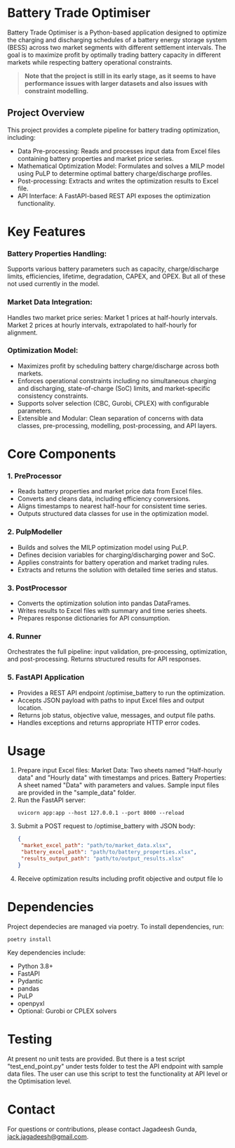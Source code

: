 # Battery Trade Optimiser
Battery Trade Optimiser is a Python-based application designed to optimize the charging and discharging 
schedules of a battery energy storage system (BESS) across two market segments with different settlement intervals.
The goal is to maximize profit by optimally trading battery capacity in different markets while 
respecting battery operational constraints.  

> **Note that the project is still in its early stage, as it seems to have performance issues with larger datasets and 
> also issues with constraint modelling.**

## Project Overview
This project provides a complete pipeline for battery trading optimization, including:
- Data Pre-processing: Reads and processes input data from Excel files containing battery properties and 
  market price series.
- Mathematical Optimization Model: Formulates and solves a MILP model 
  using PuLP to determine optimal battery charge/discharge profiles.
- Post-processing: Extracts and writes the optimization results to Excel file.
- API Interface: A FastAPI-based REST API exposes the optimization functionality.
 
# Key Features
### Battery Properties Handling: 
Supports various battery parameters such as capacity, charge/discharge limits, 
efficiencies, lifetime, degradation, CAPEX, and OPEX. But all of these not used currently in the model.
###  Market Data Integration: 
Handles two market price series:
Market 1 prices at half-hourly intervals.
Market 2 prices at hourly intervals, extrapolated to half-hourly for alignment.
### Optimization Model:
- Maximizes profit by scheduling battery charge/discharge across both markets.
- Enforces operational constraints including no simultaneous charging and discharging, state-of-charge (SoC) limits, and market-specific consistency constraints.
- Supports solver selection (CBC, Gurobi, CPLEX) with configurable parameters.
- Extensible and Modular: Clean separation of concerns with data classes, pre-processing, modelling, post-processing, and API layers.
 
# Core Components
### 1. PreProcessor
- Reads battery properties and market price data from Excel files.
- Converts and cleans data, including efficiency conversions.
- Aligns timestamps to nearest half-hour for consistent time series.
- Outputs structured data classes for use in the optimization model.
### 2. PulpModeller
- Builds and solves the MILP optimization model using PuLP.
- Defines decision variables for charging/discharging power and SoC.
- Applies constraints for battery operation and market trading rules.
- Extracts and returns the solution with detailed time series and status.
### 3. PostProcessor
- Converts the optimization solution into pandas DataFrames.
- Writes results to Excel files with summary and time series sheets.
- Prepares response dictionaries for API consumption.
### 4. Runner
Orchestrates the full pipeline: input validation, pre-processing, optimization, and post-processing.
Returns structured results for API responses.
### 5. FastAPI Application
- Provides a REST API endpoint /optimise_battery to run the optimization.
- Accepts JSON payload with paths to input Excel files and output location.
- Returns job status, objective value, messages, and output file paths.
- Handles exceptions and returns appropriate HTTP error codes.
 
# Usage
1. Prepare input Excel files:
Market Data: Two sheets named "Half-hourly data" and "Hourly data" with timestamps and prices.
Battery Properties: A sheet named "Data" with parameters and values.
Sample input files are provided in the "sample_data" folder.
2. Run the FastAPI server: 
    ```shell
    uvicorn app:app --host 127.0.0.1 --port 8000 --reload
    ```
3. Submit a POST request to /optimise_battery with JSON body:
    ```json
   {
     "market_excel_path": "path/to/market_data.xlsx",
     "battery_excel_path": "path/to/battery_properties.xlsx",
     "results_output_path": "path/to/output_results.xlsx"
   }
   ```   
4. Receive optimization results including profit objective and output file lo

# Dependencies
Project dependecies are managed via poetry.  To install dependencies, run:
```shell
poetry install
```
Key dependencies include:
- Python 3.8+
- FastAPI
- Pydantic
- pandas
- PuLP
- openpyxl
- Optional: Gurobi or CPLEX solvers 
 
# Testing
At present no unit tests are provided.
But there is a test script "test_end_point.py" under tests folder to test the API endpoint with sample data files.
The user can use this script to test the functionality at API level or the Optimisation level.
 
 # Contact
For questions or contributions, please contact Jagadeesh Gunda, jack.jagadeesh@gmail.com.
